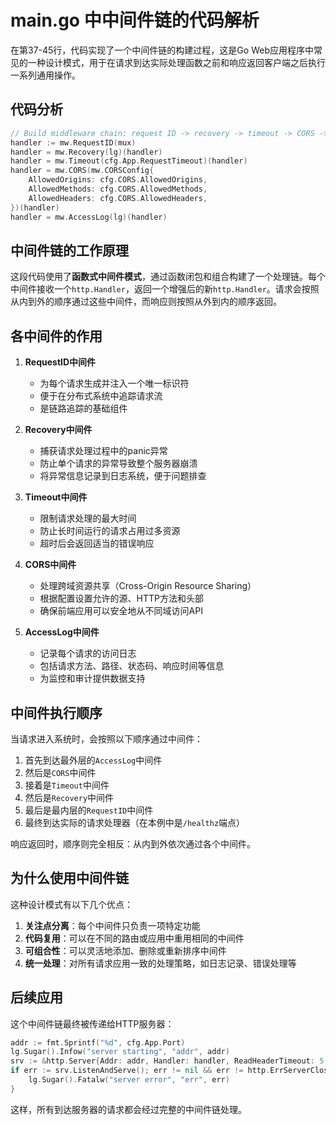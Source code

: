 # main.go 中中间件链的代码解析

  在第37-45行，代码实现了一个中间件链的构建过程，这是Go Web应用程序中常见的一种设计模式，用于在请求到达实际处理函数之前和响应返回客户端之后执行一系列通用操作。

  ## 代码分析

  ```go:/home/wayne/source/spike_shop/cmd/spike-server/main.go
  // Build middleware chain: request ID -> recovery -> timeout -> CORS -> access log
  handler := mw.RequestID(mux)
  handler = mw.Recovery(lg)(handler)
  handler = mw.Timeout(cfg.App.RequestTimeout)(handler)
  handler = mw.CORS(mw.CORSConfig{
      AllowedOrigins: cfg.CORS.AllowedOrigins,
      AllowedMethods: cfg.CORS.AllowedMethods,
      AllowedHeaders: cfg.CORS.AllowedHeaders,
  })(handler)
  handler = mw.AccessLog(lg)(handler)
  ```

  ## 中间件链的工作原理

  这段代码使用了**函数式中间件模式**，通过函数闭包和组合构建了一个处理链。每个中间件接收一个`http.Handler`，返回一个增强后的新`http.Handler`。请求会按照从内到外的顺序通过这些中间件，而响应则按照从外到内的顺序返回。

  ## 各中间件的作用

  1. **RequestID中间件**
     - 为每个请求生成并注入一个唯一标识符
     - 便于在分布式系统中追踪请求流
     - 是链路追踪的基础组件

  2. **Recovery中间件**
     - 捕获请求处理过程中的panic异常
     - 防止单个请求的异常导致整个服务器崩溃
     - 将异常信息记录到日志系统，便于问题排查

  3. **Timeout中间件**
     - 限制请求处理的最大时间
     - 防止长时间运行的请求占用过多资源
     - 超时后会返回适当的错误响应

  4. **CORS中间件**
     - 处理跨域资源共享（Cross-Origin Resource Sharing）
     - 根据配置设置允许的源、HTTP方法和头部
     - 确保前端应用可以安全地从不同域访问API

  5. **AccessLog中间件**
     - 记录每个请求的访问日志
     - 包括请求方法、路径、状态码、响应时间等信息
     - 为监控和审计提供数据支持

  ## 中间件执行顺序

  当请求进入系统时，会按照以下顺序通过中间件：

  1. 首先到达最外层的`AccessLog`中间件
  2. 然后是`CORS`中间件
  3. 接着是`Timeout`中间件
  4. 然后是`Recovery`中间件
  5. 最后是最内层的`RequestID`中间件
  6. 最终到达实际的请求处理器（在本例中是`/healthz`端点）

  响应返回时，顺序则完全相反：从内到外依次通过各个中间件。

  ## 为什么使用中间件链

  这种设计模式有以下几个优点：

  1. **关注点分离**：每个中间件只负责一项特定功能
  2. **代码复用**：可以在不同的路由或应用中重用相同的中间件
  3. **可组合性**：可以灵活地添加、删除或重新排序中间件
  4. **统一处理**：对所有请求应用一致的处理策略，如日志记录、错误处理等

  ## 后续应用

  这个中间件链最终被传递给HTTP服务器：

  ```go
  addr := fmt.Sprintf("%d", cfg.App.Port)
  lg.Sugar().Infow("server starting", "addr", addr)
  srv := &http.Server{Addr: addr, Handler: handler, ReadHeaderTimeout: 5 * time.Second}
  if err := srv.ListenAndServe(); err != nil && err != http.ErrServerClosed {
      lg.Sugar().Fatalw("server error", "err", err)
  }
  ```

  这样，所有到达服务器的请求都会经过完整的中间件链处理。
          
